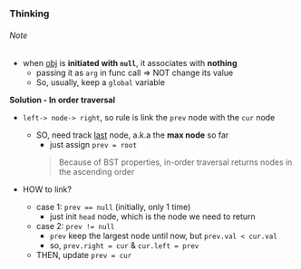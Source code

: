 ### Thinking
###### Note
- when <u>obj</u> is **initiated with `null`**, it associates with **nothing**
  - passing it as `arg` in func call => NOT change its value
  - So, usually, keep a `global` variable


**Solution - In order traversal**
- `left-> node-> right`, so rule is link the `prev` node with the `cur` node
   - SO, need track <u>last</u> node, a.k.a the **max node** so far
     - just assign `prev = root`
     > Because of BST properties, in-order traversal returns nodes in the ascending order
   
- HOW to link?
  - case 1: `prev == null` (initially, only 1 time)
    - just init `head` node, which is the node we need to return
  - case 2: `prev != null`
    - `prev` keep the largest node until now, but `prev.val < cur.val`
    - so, `prev.right = cur` & `cur.left = prev`
  - THEN, update `prev = cur`
